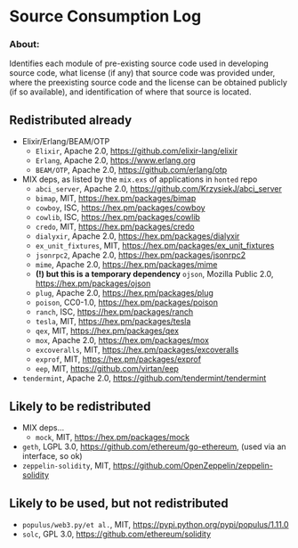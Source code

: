 # Source Consumption Log

### About:

Identifies each module of pre-existing source code used in developing source code, what license (if any) that source code was provided under, where the preexisting source code and the license can be obtained publicly (if so available), and identification of where that source is located.

## Redistributed already

* Elixir/Erlang/BEAM/OTP
  * `Elixir`, Apache 2.0, https://github.com/elixir-lang/elixir
  * `Erlang`, Apache 2.0, https://www.erlang.org
  * `BEAM/OTP`, Apache 2.0, https://github.com/erlang/otp
* MIX deps, as listed by the `mix.exs` of applications in `honted` repo
  * `abci_server`, Apache 2.0, https://github.com/KrzysiekJ/abci_server
  * `bimap`, MIT, https://hex.pm/packages/bimap
  * `cowboy`, ISC, https://hex.pm/packages/cowboy
  * `cowlib`, ISC, https://hex.pm/packages/cowlib
  * `credo`, MIT, https://hex.pm/packages/credo
  * `dialyxir`, Apache 2.0, https://hex.pm/packages/dialyxir
  * `ex_unit_fixtures`, MIT, https://hex.pm/packages/ex_unit_fixtures
  * `jsonrpc2`, Apache 2.0, https://hex.pm/packages/jsonrpc2
  * `mime`, Apache 2.0, https://hex.pm/packages/mime
  * **(!) but this is a temporary dependency** `ojson`, Mozilla Public 2.0, https://hex.pm/packages/ojson
  * `plug`, Apache 2.0, https://hex.pm/packages/plug
  * `poison`, CC0-1.0, https://hex.pm/packages/poison
  * `ranch`, ISC, https://hex.pm/packages/ranch
  * `tesla`, MIT, https://hex.pm/packages/tesla
  * `qex`, MIT, https://hex.pm/packages/qex
  * `mox`, Apache 2.0, https://hex.pm/packages/mox
  * `excoveralls`, MIT, https://hex.pm/packages/excoveralls
  * `exprof`, MIT, https://hex.pm/packages/exprof
  * `eep`, MIT, https://github.com/virtan/eep
* `tendermint`, Apache 2.0, https://github.com/tendermint/tendermint

## Likely to be redistributed

* MIX deps...
  * `mock`, MIT, https://hex.pm/packages/mock
* `geth`, LGPL 3.0, https://github.com/ethereum/go-ethereum, (used via an interface, so ok)
* `zeppelin-solidity`, MIT, https://github.com/OpenZeppelin/zeppelin-solidity

## Likely to be used, but not redistributed

* `populus/web3.py/et al.`, MIT, https://pypi.python.org/pypi/populus/1.11.0
* `solc`, GPL 3.0, https://github.com/ethereum/solidity
